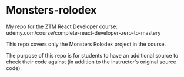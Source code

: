 # Monsters-rolodex

My repo for the ZTM React Developer course: udemy.com/course/complete-react-developer-zero-to-mastery

This repo covers only the Monsters Rolodex project in the course.

The purpose of this repo is for students to have an additional source to check their code against (in addition to the instructor's original source code).
